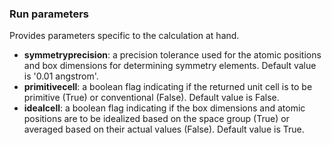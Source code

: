 ### Run parameters

Provides parameters specific to the calculation at hand.

- __symmetryprecision__: a precision tolerance used for the atomic positions and box dimensions for determining symmetry elements.  Default value is '0.01 angstrom'.
- __primitivecell__: a boolean flag indicating if the returned unit cell is to be primitive (True) or conventional (False).  Default value is False.
- __idealcell__: a boolean flag indicating if the box dimensions and atomic positions are to be idealized based on the space group (True) or averaged based on their actual values (False).  Default value is True.
